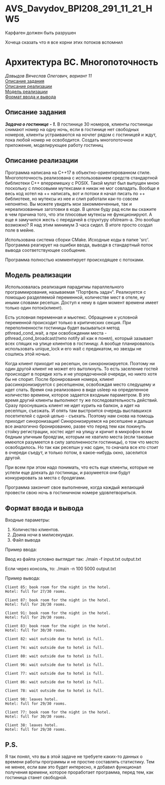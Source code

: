 # AVS_Davydov_BPI208_291_11_21_HW5
Карфаген должен быть разрушен

Хочеца сказать что я все корни этих потоков вспомнил

# Архитектура ВС. Многопоточность
*Давыдов Вячеслав Олегович, вариант 11*  
[Описание задания](#%D0%BE%D0%BF%D0%B8%D1%81%D0%B0%D0%BD%D0%B8%D0%B5-%D0%B7%D0%B0%D0%B4%D0%B0%D0%BD%D0%B8%D1%8F)  
[Описание реализации](#%D0%BE%D0%BF%D0%B8%D1%81%D0%B0%D0%BD%D0%B8%D0%B5-%D1%80%D0%B5%D0%B0%D0%BB%D0%B8%D0%B7%D0%B0%D1%86%D0%B8%D0%B8)  
[Модель реализации](#%D0%BC%D0%BE%D0%B4%D0%B5%D0%BB%D1%8C-%D1%80%D0%B5%D0%B0%D0%BB%D0%B8%D0%B7%D0%B0%D1%86%D0%B8%D0%B8)  
[Формат ввода и вывода](#%D1%84%D0%BE%D1%80%D0%BC%D0%B0%D1%82-%D0%B2%D0%B2%D0%BE%D0%B4%D0%B0-%D0%B8-%D0%B2%D1%8B%D0%B2%D0%BE%D0%B4%D0%B0)  
## Описание задания
**_Задача о гостинице - 1._** В гостинице 30 номеров, клиенты гостиницы
снимают номер на одну ночь, если в гостинице нет свободных номеров,
клиенты устраиваются на ночлег рядом с гостиницей и ждут, пока любой
номер не освободится. Создать многопоточное приложение, моделирующее
работу гостиниц
## Описание реализации

Программа написана на C++17 в объектно-ориентированном стиле. Многопоточность реализована с использованием средств стандартной библиотеки C++ вперремешку с POSIX.
Такой мулат был выпущен мною поскольку с плюсовыми мутексами я никак не мог совладать. Вообще я весь код хотел на ++ написать, вот и потоки я начал писать по ++ библиотеке, но мутексы из нее и слип работали как-то совсем непонятно. 
Вы можете увидеть мои закомменченные, так и нереализованные заготовки в коде. В целом буду рад если вы скажите в чем причина того, что эти плюсовые мутексы не функционируют.
А еще я замучился жесть с передачей в структуру ofstream-a. Это вообще возможно? Я над этим минимум 3 часа сидел. В итоге просто создал поле в мейне. 

Использована система сборки CMake. Исходные коды в папке 'src'. Программа реагирует на ошибки ввода, выводя в стандартный поток вывода соответствующее сообщение.

Программа полностью комментирует происходящее с потоками.
## Модель реализации

Использовалась реализация парадигмы параллельного программирования, называемая "Портфель задач". Реализуется с помощью
разделяемой переменной, количестве мест в отеле, ну иными словами ресепшн. Доступ к нему в один момент времени имеет
только один поток(клиент).

Есть условная переменная и мьютекс. Обращение к условной переменной происходит только в критических секция. 
При переполненности гостиницы будет вызываться метод pthread_cond_wait, а при освобождении места - pthread_cond_broadcast(типо notify all как я понял), который зазывает всех спящих на улице
клиентов в гостиницу.
А вообще планировалось использовать unique_lock и его wait с предикатом, но звезды не сошлись этой ночью.

Когда клиент приходит на ресепшн, он синхронизируется. Поэтому ни один другой клиент не может его вытолкнуть. То есть заселение гостей происходит в порядке хоть и не упорядоченной очереди, но никто хотя бы не спорит.
После бронирования номера, клиент рассинхронизируется с ресепшеном, освобождая место следущему и идет спать. Время сна реализовано в виде usleep на определенное количество времени, которое задается входным параметром. В это время другий клиенты выполняют ту же последовательность действий.
Сразу проснувшись клиент не идет курить на балкон, а идет на ресеппшн, съезжать. И опять там выстроится очередь выспавшихся посетителей с одной целью - съехать. Поэтому нам снова на помощь приходит синхронизация!
Синхронизируемся на ресепшене и дальше все аналогично бронированию, разве что перед тем как покинуть стойку регистрации, хостес идет на улицу и кричит в микрофон всем бедным уличным броядгам, которым не хватило места (если таковые имеются разумеется в силу заполненности гостиницы), о том что место освободилось.
Но так как ресепшн у нас один, то сначала все кто стоит в очереди съедут, и только потом, в какое-нибудь окно, заселится другой.

При всем при этом надо понимать, что есть еще клиенты, которые не успели еще доехать до гостиницы, и разумеется они будут конкурировать за места с бродягами.

Программа закончит свое выполнение, когда каждый желающий провести свою ночь в гостиничном номере удовлетвориться.

## Формат ввода и вывода
Входные параметры:

1. Количество клиентов.
2. Доина ночи в милисекундах.
3. Файл вывода


Пример ввода:

Ввод из файла условно выглядит так:  ./main -f input.txt output.txt

Если через консоль, то:    ./main -n 100 5000 output.txt


Пример вывода:
```
Client 85: book room for the night in the hotel.
Hotel: full for 27/30 rooms.

Client 87: book room for the night in the hotel.
Hotel: full for 28/30 rooms.

Client 91: book room for the night in the hotel.
Hotel: full for 29/30 rooms.

Client 83: book room for the night in the hotel.
Hotel: full for 30/30 rooms.

Client 82: wait outside due to hotel is full.

Client 74: wait outside due to hotel is full.

Client 80: wait outside due to hotel is full.

Client 96: wait outside due to hotel is full.

Client 77: wait outside due to hotel is full.

Client 86: wait outside due to hotel is full.

Client 78: wait outside due to hotel is full.

Client 98: leaves hotel.
Hotel: full for 29/30 rooms.

Client 77: book room for the night in the hotel.
Hotel: full for 30/30 rooms.

Client 38: leaves hotel.
Hotel: full for 29/30 rooms.
```

## P.S.
Я так понял, что вы в этой задаче не требуете каких-то данных о времени работы программы и не простие составлять статистику. Тем не менее, если вам это будет интересно, я добавил функционал получения времени, которое проработает программа, перед тем, как гостиница станет свободной.
